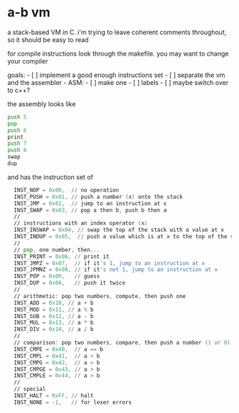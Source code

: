 # a-b vm
a stack-based VM in C. i'm trying to leave coherent comments throughout, so it should be easy to read

for compile instructions look through the makefile. you may want to change your compiler

goals:
    - [ ] implement a good enough instructions set
    - [ ] separate the vm and the assembler
    - ASM:
        - [ ] make one
        - [ ] labels
        - [ ] maybe switch over to c++?

the assembly looks like

```asm
push 5
pop
push 6
print
push 7
push 8
swap
dup
```

and has the instruction set of 

```asm
  INST_NOP = 0x00,  // no operation
  INST_PUSH = 0x01, // push a number (x) onto the stack
  INST_JMP = 0x02,  // jump to an instruction at x
  INST_SWAP = 0x03, // pop a then b, push b then a
  //
  // instructions with an index operator (x)
  INST_INSWAP = 0x04, // swap the top of the stack with a value at x
  INST_INDUP = 0x05,  // push a value which is at x to the top of the stack
  //
  // pop, one number, then...
  INST_PRINT = 0x06, // print it
  INST_JMPZ = 0x07,  // if it's 1, jump to an instruction at x
  INST_JPMNZ = 0x08, // if it's not 1, jump to an instruction at x
  INST_POP = 0x09,   // guess
  INST_DUP = 0x0A,   // push it twice
  //
  // arithmetic: pop two numbers, compute, then push one
  INST_ADD = 0x10, // a + b
  INST_MOD = 0x11, // a % b
  INST_SUB = 0x12, // a - b
  INST_MUL = 0x13, // a * b
  INST_DIV = 0x14, // a / b
  //
  // comparison: pop two numbers, compare, then push a number (1 or 0)
  INST_CMPE = 0x40,  // a == b
  INST_CMPL = 0x41,  // a < b
  INST_CMPG = 0x42,  // a > b
  INST_CMPGE = 0x43, // a > b
  INST_CMPLE = 0x44, // a > b
  //
  // special
  INST_HALT = 0xFF, // halt
  INST_NONE = -1,   // for lexer errors
```
